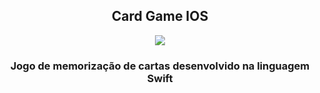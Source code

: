 <h2 align="center">Card Game IOS</h2>
<p align="center"><img loading="lazy"src="http://img.shields.io/static/v1?label=STATUS&message=EM%20DESENVOLVIMENTO&color=GREEN&style=for-the-badge"/></p>

<h3 align="center">Jogo de memorização de cartas desenvolvido na linguagem Swift</h3>
